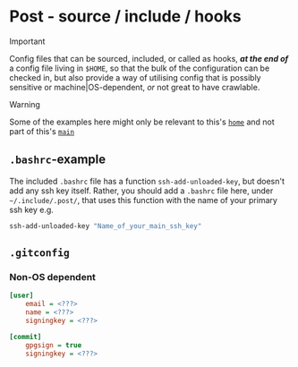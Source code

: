 # **Post** - source / include / hooks
> [!IMPORTANT]
> Config files that can be sourced, included, or called as hooks, _**at the end of**_ a config file living in `$HOME`, so that the bulk of the configuration can be checked in, but also provide a way of utilising config that is possibly sensitive or machine|OS-dependent, _or_ not great to have crawlable.

> [!WARNING]
> Some of the examples here might only be relevant to this's [`home`](https://github.com/Skenvy/dotfiles/tree/home) and not part of this's [`main`](https://github.com/Skenvy/dotfiles/tree/main)
## `.bashrc`-example
The included `.bashrc` file has a function `ssh-add-unloaded-key`, but doesn't add any ssh key itself. Rather, you should add a `.bashrc` file here, under `~/.include/.post/`, that uses this function with the name of your primary ssh key e.g.
```bash
ssh-add-unloaded-key "Name_of_your_main_ssh_key"
```
## `.gitconfig`
### Non-OS dependent
```ini
[user]
    email = <???>
    name = <???>
    signingkey = <???>

[commit]
    gpgsign = true
    signingkey = <???>
```
